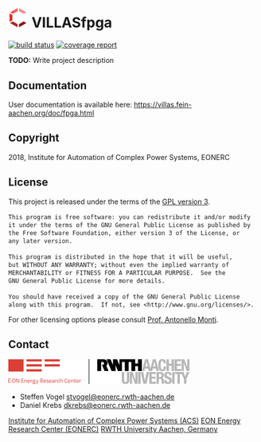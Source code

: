 # <img src="doc/pictures/villas_fpga.png" width=40 /> VILLASfpga

[![build status](https://git.rwth-aachen.de/VILLASframework/VILLASfpga/badges/develop/build.svg)](https://git.rwth-aachen.de/acs/VILLASfpga/commits/develop)
[![coverage report](https://git.rwth-aachen.de/VILLASframework/VILLASfpga/badges/develop/coverage.svg)](https://git.rwth-aachen.de/acs/VILLASfpga/commits/develop)

**TODO:** Write project description

## Documentation

User documentation is available here: <https://villas.fein-aachen.org/doc/fpga.html>

## Copyright

2018, Institute for Automation of Complex Power Systems, EONERC

## License

This project is released under the terms of the [GPL version 3](COPYING.md).

```
This program is free software: you can redistribute it and/or modify
it under the terms of the GNU General Public License as published by
the Free Software Foundation, either version 3 of the License, or
any later version.

This program is distributed in the hope that it will be useful,
but WITHOUT ANY WARRANTY; without even the implied warranty of
MERCHANTABILITY or FITNESS FOR A PARTICULAR PURPOSE.  See the
GNU General Public License for more details.

You should have received a copy of the GNU General Public License
along with this program.  If not, see <http://www.gnu.org/licenses/>.
```

For other licensing options please consult [Prof. Antonello Monti](mailto:amonti@eonerc.rwth-aachen.de).

## Contact

[![EONERC ACS Logo](doc/pictures/eonerc_logo.png)](http://www.acs.eonerc.rwth-aachen.de)

- Steffen Vogel <stvogel@eonerc.rwth-aachen.de>
- Daniel Krebs <dkrebs@eonerc.rwth-aachen.de>

[Institute for Automation of Complex Power Systems (ACS)](http://www.acs.eonerc.rwth-aachen.de)
[EON Energy Research Center (EONERC)](http://www.eonerc.rwth-aachen.de)
[RWTH University Aachen, Germany](http://www.rwth-aachen.de)
